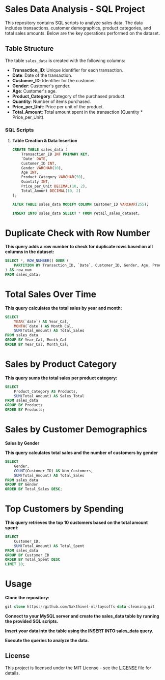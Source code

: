 # Sales Data Analysis - SQL Project

This repository contains SQL scripts to analyze sales data. The data includes transactions, customer demographics, product categories, and total sales amounts. Below are the key operations performed on the dataset.

## Table Structure

The table `sales_data` is created with the following columns:

- **Transaction_ID**: Unique identifier for each transaction.
- **Date**: Date of the transaction.
- **Customer_ID**: Identifier for the customer.
- **Gender**: Customer's gender.
- **Age**: Customer's age.
- **Product_Category**: Category of the purchased product.
- **Quantity**: Number of items purchased.
- **Price_per_Unit**: Price per unit of the product.
- **Total_Amount**: Total amount spent in the transaction (Quantity * Price_per_Unit).

### SQL Scripts

1. **Table Creation & Data Insertion**

   ```sql
   CREATE TABLE sales_data (
       Transaction_ID INT PRIMARY KEY,
       `Date` DATE,
       Customer_ID INT,
       Gender VARCHAR(10),
       Age INT,
       Product_Category VARCHAR(50),
       Quantity INT,
       Price_per_Unit DECIMAL(10, 2),
       Total_Amount DECIMAL(10, 2)
   );

   ALTER TABLE sales_data MODIFY COLUMN Customer_ID VARCHAR(255);

   INSERT INTO sales_data SELECT * FROM retail_sales_dataset;
    ```
# Duplicate Check with Row Number

**This query adds a row number to check for duplicate rows based on all columns in the dataset:**
```sql
SELECT *, ROW_NUMBER() OVER (
    PARTITION BY Transaction_ID, `Date`, Customer_ID, Gender, Age, Product_Category, Quantity, Price_per_Unit, Total_Amount
) AS row_num 
FROM sales_data;
```
# Total Sales Over Time

**This query calculates the total sales by year and month:**
```sql
SELECT 
    YEAR(`date`) AS Year_Cal,
    MONTH(`date`) AS Month_Cal,
    SUM(Total_Amount) AS Total_Sales
FROM sales_data
GROUP BY Year_Cal, Month_Cal
ORDER BY Year_Cal, Month_Cal;
```
# Sales by Product Category

**This query sums the total sales per product category:**
```sql
SELECT 
    Product_Category AS Products,
    SUM(Total_Amount) AS Sales_Total
FROM sales_data
GROUP BY Products
ORDER BY Products;
```
# Sales by Customer Demographics

**Sales by Gender**

**This query calculates total sales and the number of customers by gender**
```sql
SELECT 
    Gender,
    COUNT(Customer_ID) AS Num_Customers,
    SUM(Total_Amount) AS Total_Sales
FROM sales_data
GROUP BY Gender
ORDER BY Total_Sales DESC;
```
# Top Customers by Spending

**This query retrieves the top 10 customers based on the total amount spent:**
```sql
SELECT 
    Customer_ID, 
    SUM(Total_Amount) AS Total_Spent
FROM sales_data
GROUP BY Customer_ID
ORDER BY Total_Spent DESC
LIMIT 10;
```
# Usage
**Clone the repository:**
```sql
git clone https://github.com/Sakthivel-ml/laysoffs-data-cleaning.git
```
**Connect to your MySQL server and create the sales_data table by running the provided SQL scripts.**

**Insert your data into the table using the INSERT INTO sales_data query.**

**Execute the queries to analyze the data.**

## License

This project is licensed under the MIT License - see the [LICENSE](LICENSE) file for details.

